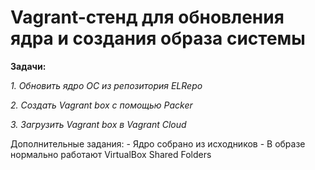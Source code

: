# Vagrant-стенд для обновления ядра и создания образа системы

**Задачи:**

  *1. Обновить ядро ОС из репозитория ELRepo*
  
  *2. Создать Vagrant box c помощью Packer*

  *3. Загрузить Vagrant box в Vagrant Cloud*
  
   Дополнительные задания:
        - Ядро собрано из исходников
        - В образе нормально работают VirtualBox Shared Folders
